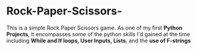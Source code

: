 # Rock-Paper-Scissors-

This is a simple Rock Paper Scissors game. As one of my first **Python Projects**, it encompasses some of the python skills I'd gained at the time including **While and If loops, User Inputs, Lists**, and the **use of F-strings**
